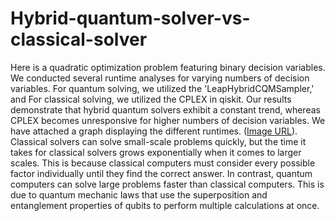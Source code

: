 # Hybrid-quantum-solver-vs-classical-solver
Here is a quadratic optimization problem featuring binary decision variables. We conducted several runtime analyses for varying numbers of decision variables. For quantum solving, we utilized the 'LeapHybridCQMSampler,' and For classical solving, we utilized the CPLEX in qiskit. Our results demonstrate that hybrid quantum solvers exhibit a constant trend, whereas CPLEX becomes unresponsive for higher numbers of decision variables. We have attached a graph displaying the different runtimes. ([Image URL](https://github.com/ladan-salimi/Hybrid-quantum-solver-vs-classical-solver/blob/main/Quantum-Cplex.png
)).
Classical solvers can solve small-scale problems quickly, but the time it takes for classical solvers grows exponentially when it comes to larger scales. This is because classical computers must consider every possible factor individually until they find the correct answer. In contrast, quantum computers can solve large problems faster than classical computers. This is due to quantum mechanic laws that use the superposition and entanglement properties of qubits to perform multiple calculations at once.
